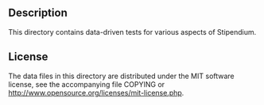 Description
------------

This directory contains data-driven tests for various aspects of Stipendium.

License
--------

The data files in this directory are distributed under the MIT software
license, see the accompanying file COPYING or
http://www.opensource.org/licenses/mit-license.php.

